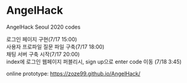 # AngelHack
AngelHack Seoul 2020 codes<br>

로그인 페이지 구현(7/17 15:00)<br>
사용자 프로파일 질문 파일 구축(7/17 18:00)<br>
채팅 서버 구축 시작(7/17 20:00)<br>
index에 로그인 웹페이지 퍼블리시, sign up으로 enter code 이동 (7/18 3:45)

online prototype:
https://zoze99.github.io/AngelHack/

